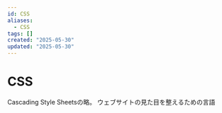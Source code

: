 ```yaml
---
id: CSS
aliases:
  - CSS
tags: []
created: "2025-05-30"
updated: "2025-05-30"
---
```


# CSS

Cascading Style Sheetsの略。
ウェブサイトの見た目を整えるための言語
